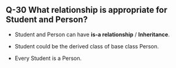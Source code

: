 ## Q-30 What relationship is appropriate for Student and Person?

- Student and Person can have **is-a relationship** / **Inheritance**.

- Student could be the derived class of base class Person.

- Every Student is a Person.